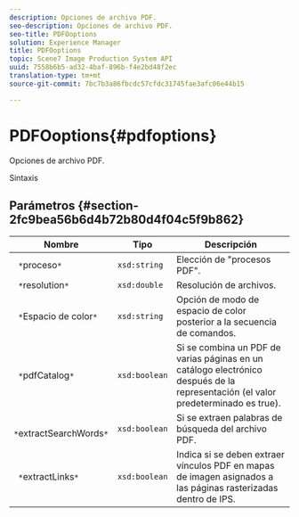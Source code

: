 ```yaml
---
description: Opciones de archivo PDF.
seo-description: Opciones de archivo PDF.
seo-title: PDFOoptions
solution: Experience Manager
title: PDFOoptions
topic: Scene7 Image Production System API
uuid: 7558b6b5-ad32-4baf-896b-f4e2bd48f2ec
translation-type: tm+mt
source-git-commit: 7bc7b3a86fbcdc57cfdc31745fae3afc06e44b15

---
```



# PDFOoptions{#pdfoptions}

Opciones de archivo PDF.

Sintaxis

## Parámetros {#section-2fc9bea56b6d4b72b80d4f04c5f9b862}

| Nombre | Tipo | Descripción |
|---|---|---|
| ` *`proceso`*` | `xsd:string` | Elección de &quot;procesos PDF&quot;. |
| ` *`resolution`*` | `xsd:double` | Resolución de archivos. |
| ` *`Espacio de color`*` | `xsd:string` | Opción de modo de espacio de color posterior a la secuencia de comandos. |
| ` *`pdfCatalog`*` | `xsd:boolean` | Si se combina un PDF de varias páginas en un catálogo electrónico después de la representación (el valor predeterminado es true). |
| ` *`extractSearchWords`*` | `xsd:boolean` | Si se extraen palabras de búsqueda del archivo PDF. |
| ` *`extractLinks`*` | `xsd:boolean` | Indica si se deben extraer vínculos PDF en mapas de imagen asignados a las páginas rasterizadas dentro de IPS. |

